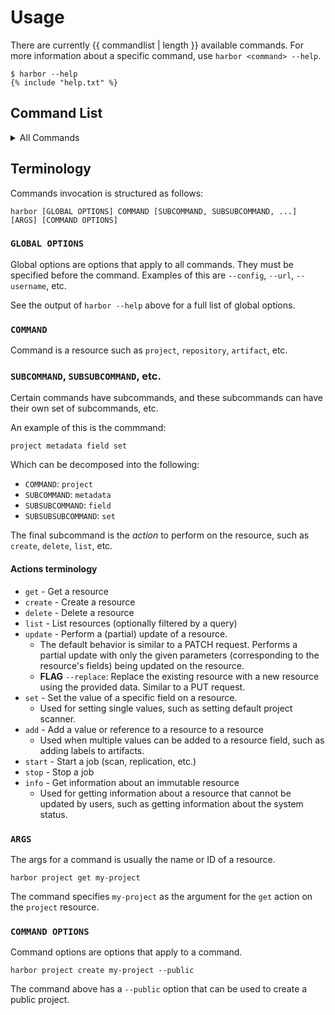 # Usage

There are currently {{ commandlist | length }} available commands. For more information about a specific command, use `harbor <command> --help`.

```
$ harbor --help
{% include "help.txt" %}
```

## Command List

<details>
<summary>All Commands</summary>
```
{% for command in commandlist %}
{{ command }}
{%- endfor %}
```
</details>

## Terminology

Commands invocation is structured as follows:

```
harbor [GLOBAL OPTIONS] COMMAND [SUBCOMMAND, SUBSUBCOMMAND, ...] [ARGS] [COMMAND OPTIONS]
```

### `GLOBAL OPTIONS`

Global options are options that apply to all commands. They must be specified before the command. Examples of this are `--config`, `--url`, `--username`, etc.

See the output of `harbor --help` above for a full list of global options.

### `COMMAND`

Command is a resource such as `project`, `repository`, `artifact`, etc.

### `SUBCOMMAND`, `SUBSUBCOMMAND`, etc.

Certain commands have subcommands, and these subcommands can have their own set of subcommands, etc.

An example of this is the commmand:

```
project metadata field set
```

Which can be decomposed into the following:

* `COMMAND`: `project`
* `SUBCOMMAND`: `metadata`
* `SUBSUBCOMMAND`: `field`
* `SUBSUBSUBCOMMAND`: `set`

The final subcommand is the _action_ to perform on the resource, such as `create`, `delete`, `list`, etc.

#### Actions terminology

* `get` - Get a resource
* `create` - Create a resource
* `delete` - Delete a resource
* `list` - List resources (optionally filtered by a query)
* `update` - Perform a (partial) update of a resource.
    * The default behavior is similar to a PATCH request. Performs a partial update with only the given parameters (corresponding to the resource's fields) being updated on the resource.
    * **FLAG** `--replace`:  Replace the existing resource with a new resource using the provided data. Similar to a PUT request.
* `set` - Set the value of a specific field on a resource.
    * Used for setting single values, such as setting default project scanner.
* `add` - Add a value or reference to a resource to a resource
    * Used when multiple values can be added to a resource field, such as adding labels to artifacts.
* `start` - Start a job (scan, replication, etc.)
* `stop` - Stop a job
* `info` - Get information about an immutable resource
    * Used for getting information about a resource that cannot be updated by users, such as
    getting information about the system status.

### `ARGS`

The args for a command is usually the name or ID of a resource.

```
harbor project get my-project
```

The command specifies `my-project` as the argument for the `get` action on the `project` resource.

### `COMMAND OPTIONS`

Command options are options that apply to a command.

```
harbor project create my-project --public
```
The command above has a `--public` option that can be used to create a public project.
